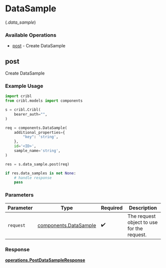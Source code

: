 # DataSample
(*.data_sample*)

### Available Operations

* [post](#post) - Create DataSample

## post

Create DataSample

### Example Usage

```python
import cribl
from cribl.models import components

s = cribl.Cribl(
    bearer_auth="",
)

req = components.DataSample(
    additional_properties={
        "key": 'string',
    },
    id='<ID>',
    sample_name='string',
)

res = s.data_sample.post(req)

if res.data_samples is not None:
    # handle response
    pass
```

### Parameters

| Parameter                                                  | Type                                                       | Required                                                   | Description                                                |
| ---------------------------------------------------------- | ---------------------------------------------------------- | ---------------------------------------------------------- | ---------------------------------------------------------- |
| `request`                                                  | [components.DataSample](../../models/shared/datasample.md) | :heavy_check_mark:                                         | The request object to use for the request.                 |


### Response

**[operations.PostDataSampleResponse](../../models/operations/postdatasampleresponse.md)**

